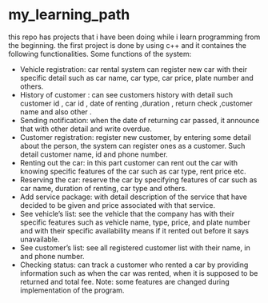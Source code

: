 # my_learning_path
this repo has projects that i have been doing while i learn programming from the beginning.
 the first project is done by using c++ and it containes the following functionalities.
 Some functions of the system: 
- Vehicle registration: car rental system can register new car with their specific detail such as car 
name, car type, car price, plate number and others. 
- History of customer : can see customers history with detail such customer id , car id , date of 
renting ,duration , return check ,customer name and also other . 
- Sending notification: when the date of returning car passed, it announce that with other detail 
and write overdue. 
- Customer registration: register new customer, by entering some detail about the person, the 
system can register ones as a customer. Such detail customer name, id and phone number. 
- Renting out the car: in this part customer can rent out the car with knowing specific features of 
the car such as car type, rent price etc. 
- Reserving the car: reserve the car by specifying features of car such as car name, duration of 
renting, car type and others. 
- Add service package: with detail description of the service that have decided to be given and 
price associated with that service. 
- See vehicle’s list: see the vehicle that the company has with their specific features such as 
vehicle name, type, price, and plate number and with their specific availability means if it rented 
out before it says unavailable. 
- See customer’s list: see all registered customer list with their name, in and phone number. 
- Checking status: can track a customer who rented a car by providing information such as when 
the car was rented, when it is supposed to be returned and total fee.
Note: some features are changed during implementation of the program.
